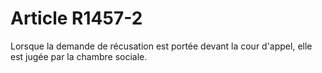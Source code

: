 # Article R1457-2

  
Lorsque la demande de récusation est portée devant la cour d'appel, elle est jugée par la chambre sociale.